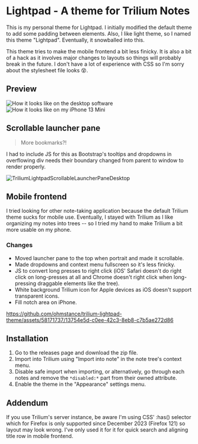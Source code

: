 # Lightpad - A theme for Trilium Notes
This is my personal theme for Lightpad. I initially modified the default theme to add some padding between elements. Also, I like light theme, so I named this theme "Lightpad". Eventually, it snowballed into this.

This theme tries to make the mobile frontend a bit less finicky. It is also a bit of a hack as it involves major changes to layouts so things will probably break in the future. I don't have a lot of experience with CSS so I'm sorry about the stylesheet file looks 😵.

## Preview
![How it looks like on the desktop software](https://github.com/ohmstance/trilium-lightpad-theme/assets/58171737/3f6d85a1-940d-4dff-81a1-e0c07aadabb6)
![How it looks like on my iPhone 13 Mini](https://github.com/ohmstance/trilium-lightpad-theme/assets/58171737/1930b892-90cc-4a81-8cb1-e1888f2b261d)

## Scrollable launcher pane
> More bookmarks?!

I had to include JS for this as Bootstrap's tooltips and dropdowns in overflowing div needs their boundary changed from parent to window to render properly.

![TriliumLightpadScrollableLauncherPaneDesktop](https://github.com/ohmstance/trilium-lightpad-theme/assets/58171737/8036936d-3c05-4225-a8cd-ba971a10b24a)

## Mobile frontend
I tried looking for other note-taking application because the default Trilium theme sucks for mobile use. Eventually, I stayed with Trilium as I like organizing my notes into trees -- so I tried my hand to make Trilium a bit more usable on my phone. 

### Changes
- Moved launcher pane to the top when portrait and made it scrollable.
- Made dropdowns and context menu fullscreen so it's less finicky.
- JS to convert long presses to right click (iOS' Safari doesn't do right click on long-presses at all and Chrome doesn't right click when long-pressing draggable elements like the tree).
- White background Trilium icon for Apple devices as iOS doesn't support transparent icons.
- Fill notch area on iPhone.

https://github.com/ohmstance/trilium-lightpad-theme/assets/58171737/13754e5d-c0ee-42c3-8eb8-c7b5ae272d86

## Installation
1. Go to the releases page and download the zip file.
2. Import into Trilium using "Import into note" in the note tree's context menu.
3. Disable safe import when importing, or alternatively, go through each notes and remove the `*disabled:*` part from their owned attribute.
4. Enable the theme in the "Appearance" settings menu.

## Addendum
If you use Trilium's server instance, be aware I'm using CSS' :has() selector which for Firefox is only supported since December 2023 (Firefox 121) so layout may look wrong. I've only used it for it for quick search and aligning title row in mobile frontend.

